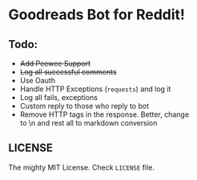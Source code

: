 # Goodreads Bot for Reddit!

## Todo:
- ~~Add Peewee Support~~
- ~~Log all successful comments~~
- Use Oauth
- Handle HTTP Exceptions (`requests`) and log it
- Log all fails, exceptions
- Custom reply to those who reply to bot
- Remove HTTP tags in the response. Better, change <br> to \n and rest all to markdown conversion

## LICENSE

The mighty MIT License. Check `LICENSE` file.
